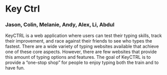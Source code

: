 # Key Ctrl
### Jason, Colin, Melanie, Andy, Alex, Li, Abdul

KeyCTRL is a web application where users can test their typing skills, track their improvement, and race against their friends to see who types the fastest. There are a wide variety of typing websites available that achieve one of these core aspects. However, there are few websites that provide this amount of typing options and features. The goal of KeyCTRL is to provide a “one-stop shop” for people to enjoy typing both the train and to have fun. 
